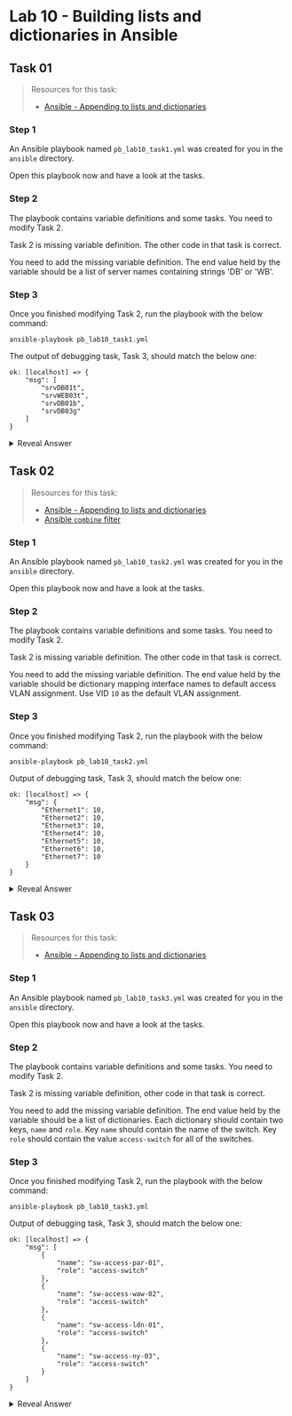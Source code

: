 # Lab 10 - Building lists and dictionaries in Ansible

## Task 01

> Resources for this task:
>  - [Ansible - Appending to lists and dictionaries](https://ttl255.com/ansible-appending-to-lists-and-dictionaries/)

### Step 1

An Ansible playbook named `pb_lab10_task1.yml` was created for you in the `ansible` directory.

Open this playbook now and have a look at the tasks.

### Step 2

The playbook contains variable definitions and some tasks. You need to modify Task 2.

Task 2 is missing variable definition. The other code in that task is correct. 

You need to add the missing variable definition. The end value held by the variable should be a list of server names containing strings 'DB' or 'WB'.

### Step 3

Once you finished modifying Task 2, run the playbook with the below command:

```
ansible-playbook pb_lab10_task1.yml
```

The output of debugging task, Task 3, should match the below one:

```
ok: [localhost] => {
    "msg": [
        "srvDB01t",
        "srvWEB03t",
        "srvDB01b",
        "srvDB03g"
    ]
}
```


<details>
  <summary>Reveal Answer</summary>

Ansible loop iterates over the server names and each item is accessible via a variable called `server_name`.

You should define a variable named `db_servers`. This variable will be assigned the result of append operation between itself and the current server name in the loop.

The server name is a string so it needs to be enclosed in square brackets `[]` to make a 1-element list. If you don't do it an error will be raised due to the incompatible types.

```
  - name: "TASK 2: ADD DB AND WEB SERVERS TO THE LIST"
    set_fact:
      db_servers: "{{ db_servers + [server_name] }}"
    loop: "{{ servers }}"
    loop_control:
      loop_var: server_name
    when: "{{ 'DB' in server_name or 'WEB' in server_name }}"
```

</details>

## Task 02

> Resources for this task:
>  - [Ansible - Appending to lists and dictionaries](https://ttl255.com/ansible-appending-to-lists-and-dictionaries/)
>  - [Ansible `combine` filter](https://docs.ansible.com/ansible/latest/user_guide/playbooks_filters.html#combining-hashes-dictionaries)

### Step 1

An Ansible playbook named `pb_lab10_task2.yml` was created for you in the `ansible` directory.

Open this playbook now and have a look at the tasks.

### Step 2

The playbook contains variable definitions and some tasks. You need to modify Task 2.

Task 2 is missing variable definition. The other code in that task is correct. 

You need to add the missing variable definition. The end value held by the variable should be dictionary mapping interface names to default access VLAN assignment. Use VID `10` as the default VLAN assignment.

### Step 3

Once you finished modifying Task 2, run the playbook with the below command:

```
ansible-playbook pb_lab10_task2.yml
```

Output of debugging task, Task 3, should match the below one:

```
ok: [localhost] => {
    "msg": {
        "Ethernet1": 10,
        "Ethernet2": 10,
        "Ethernet3": 10,
        "Ethernet4": 10,
        "Ethernet5": 10,
        "Ethernet6": 10,
        "Ethernet7": 10
    }
}
```


<details>
  <summary>Reveal Answer</summary>

Ansible loop iterates over the interface names and each item is accessible via a variable called `intf_name`.

You should define a variable named `interfaces_w_vlan`. This variable will be assigned value resulting from dictionary merge, using filter `combine`, operation. Values merged is the current value of `interfaces_w_vlan` and key-value pair mapping interface name to VID 10.

You essentially update the `interfaces_w_vlan` dictionary with one key-value pair at the time.

```
  - name: "TASK 2: BUILD DICT WITH INTERFACES AND DEFAULT VLAN ASSIGNMENTS"
    set_fact:
      interfaces_w_vlan: "{{ interfaces_w_vlan | combine({intf_name: 10}) }}"
    loop: "{{ interfaces }}"
    loop_control:
      loop_var: intf_name
```

</details>

## Task 03

> Resources for this task:
>  - [Ansible - Appending to lists and dictionaries](https://ttl255.com/ansible-appending-to-lists-and-dictionaries/)

### Step 1

An Ansible playbook named `pb_lab10_task3.yml` was created for you in the `ansible` directory.

Open this playbook now and have a look at the tasks.

### Step 2

The playbook contains variable definitions and some tasks. You need to modify Task 2.

Task 2 is missing variable definition, other code in that task is correct. 

You need to add the missing variable definition. The end value held by the variable should be a list of dictionaries. Each dictionary should contain two keys, `name` and `role`. Key `name` should contain the name of the switch. Key `role` should contain the value `access-switch` for all of the switches.

### Step 3

Once you finished modifying Task 2, run the playbook with the below command:

```
ansible-playbook pb_lab10_task3.yml
```

Output of debugging task, Task 3, should match the below one:

```
ok: [localhost] => {
    "msg": [
        {
            "name": "sw-access-par-01",
            "role": "access-switch"
        },
        {
            "name": "sw-access-waw-02",
            "role": "access-switch"
        },
        {
            "name": "sw-access-ldn-01",
            "role": "access-switch"
        },
        {
            "name": "sw-access-ny-03",
            "role": "access-switch"
        }
    ]
}
```

<details>
  <summary>Reveal Answer</summary>

Ansible loop iterates over the switch names and each item is accessible via a variable called `switch`.

You should define a variable named `switches_w_role`. This variable will be assigned the result of append operation between itself and a 1-item list containing a dictionary. This dictionary has two keys, `name` and `role`. Key `name` should have the current `switch` as its value. Key `role` has value `access-switch` for all of the switches.

Dictionary you define needs to be enclosed in square brackets `[]` to make a 1-element list. If you don't do it an error will be raised due to the incompatible types.

```
  - name: "TASK 2: BUILD LIST OF DICTS WITH DEVICES AND ROLE ASSIGNMENTS"
    set_fact:
      switches_w_role: "{{ switches_w_role + [{'name': switch, 'role': 'access-switch'}] }}"
    loop: "{{ switches }}"
    loop_control:
      loop_var: switch
```

</details>